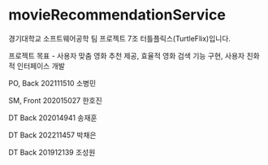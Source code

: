 # movieRecommendationService
경기대학교 소프트웨어공학 팀 프로젝트 7조 터틀플릭스(TurtleFlix)입니다.

프로젝트 목표 - 사용자 맞춤 영화 추천 제공, 효율적 영화 검색 기능 구현, 사용자 친화적 인터페이스 개발

PO, Back 202111510 소병민

SM, Front 202015027 한호진

DT Back 202014941 송재훈

DT Back 202211457 박채은

DT Back 201912139 조성원
